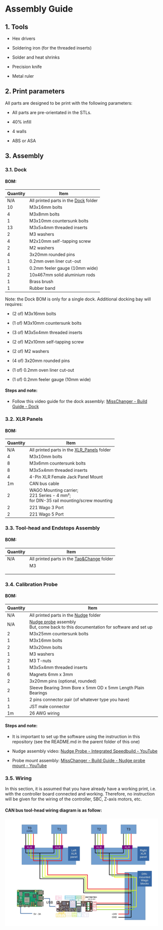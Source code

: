 # Assembly Guide

## 1. Tools

- Hex drivers

- Soldering iron (for the threaded inserts)

- Solder and heat shrinks

- Precision knife

- Metal ruler

## 2. Print parameters

All parts are designed to be print with the following parameters:

- All parts are pre-orientated in the STLs.

- 40% infill

- 4 walls

- ABS or ASA

## 3. Assembly

### 3.1. Dock

#### BOM:

| Quantity | Item                                           |
| -------- | ---------------------------------------------- |
| N/A      | All printed parts in the [Dock](./Dock) folder |
| 10       | M3x16mm bolts                                  |
| 4        | M3x8mm bolts                                   |
| 1        | M3x10mm countersunk bolts                      |
| 13       | M3x5x4mm threaded inserts                      |
| 2        | M3 washers                                     |
| 4        | M2x10mm self-tapping screw                     |
| 2        | M2 washers                                     |
| 4        | 3x20mm rounded pins                            |
| 1        | 0.2mm oven liner cut-out                       |
| 1        | 0.2mm feeler gauge (10mm wide)                 |
| 2        | 10x467mm solid aluminium rods                  |
| 1        | Brass brush                                    |
| 1        | Rubber band                                    |

Note: the Dock BOM is only for a single dock. Additional docking bay will requires:

- (2 of) M3x16mm bolts

- (1 of) M3x10mm countersunk bolts

- (3 of) M3x5x4mm threaded inserts

- (2 of) M2x10mm self-tapping screw

- (2 of) M2 washers

- (4 of) 3x20mm rounded pins

- (1 of) 0.2mm oven liner cut-out

- (1 of) 0.2mm feeler gauge (10mm wide)

#### Steps and note:

* Follow this video guide for the dock assembly: [MissChanger - Build Guide - Dock](https://youtu.be/sSsay7bBFj0)

### 3.2. XLR Panels

#### BOM:

| Quantity | Item                                                                                       |
| -------- | ------------------------------------------------------------------------------------------ |
| N/A      | All printed parts in the [XLR_Panels](./XLR_Panels) folder                                 |
| 4        | M3x10mm bolts                                                                              |
| 8        | M3x6mm countersunk bolts                                                                   |
| 8        | M3x5x4mm threaded inserts                                                                  |
| 4        | 4-Pin XLR Female Jack Panel Mount                                                          |
| 1m       | CAN bus cable                                                                              |
| 2        | WAGO Mounting carrier;<br/>221 Series - 4 mm²;<br/>for DIN-35 rail mounting/screw mounting |
| 2        | 221 Wago 3 Port                                                                            |
| 2        | 221 Wago 5 Port                                                                            |

### 3.3. Tool-head and Endstops Assembly

#### BOM:

| Quantity | Item                                                       |
| -------- | ---------------------------------------------------------- |
| N/A      | All printed parts in the [Tap&Change](./Tap&Change) folder |
|          | M3                                                         |
|          |                                                            |
|          |                                                            |
|          |                                                            |

### 3.4. Calibration Probe

#### BOM:

| Quantity | Item                                                                                                                        |
| -------- | --------------------------------------------------------------------------------------------------------------------------- |
| N/A      | All printed parts in the [Nudge](./Nudge) folder                                                                            |
| N/A      | [Nudge probe](https://github.com/zruncho3d/nudge) assembly<br/>But, come back to this documentation for software and set up |
| 2        | M3x25mm countersunk bolts                                                                                                   |
| 1        | M3x16mm bolts                                                                                                               |
| 2        | M3x20mm bolts                                                                                                               |
| 1        | M3 washers                                                                                                                  |
| 2        | M3 T-nuts                                                                                                                   |
| 1        | M3x5x4mm threaded inserts                                                                                                   |
| 6        | Magnets 6mm x 3mm                                                                                                           |
| 2        | 3x20mm  pins (optional, rounded)                                                                                            |
| 2        | Sleeve Bearing 3mm Bore x 5mm OD x 5mm Length Plain Bearings                                                                |
| 1        | 2 pins connector pair (of whatever type you have)                                                                           |
| 1        | JST male connector                                                                                                          |
| 1m       | 26 AWG wiring                                                                                                               |

#### Steps and note:

* It is important to set up the software using the instruction in this repository (see the README.md in the parent folder of this one)

* Nudge assembly video: [Nudge Probe - Integrated Speedbuild - YouTube](https://youtu.be/6eRomxUo7TI)

* Probe mount assembly:  [MissChanger - Build Guide - Nudge probe mount - YouTube](https://youtu.be/ucKVRpfPakY)

### 3.5. Wiring

In this section, it is assumed that you have already have a working print, i.e. with the controller board connected and working. Therefore, no instruction will be given for the wiring of the controller, SBC, Z-axis motors, etc.

#### CAN bus tool-head wiring diagram is as follow:

![](./images/MissChanger%20CAN%20wiring.jpg)
